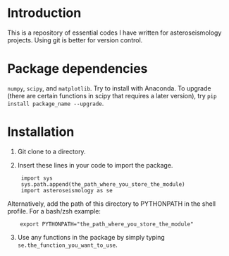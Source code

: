 # Introduction
This is a repository of essential codes I have written for asteroseismology projects. Using git is better for version control. 

# Package dependencies
`numpy`, `scipy`, and `matplotlib`. Try to install with Anaconda. To upgrade (there are certain functions in scipy that requires a later version), try `pip install package_name --upgrade`.


# Installation
1. Git clone to a directory.
2. Insert these lines in your code to import the package.
		
		import sys
		sys.path.append(the_path_where_you_store_the_module)
		import asteroseismology as se
Alternatively, add the path of this directory to PYTHONPATH in the shell profile. For a bash/zsh example:

		export PYTHONPATH="the_path_where_you_store_the_module"


3. Use any functions in the package by simply typing `se.the_function_you_want_to_use`.



